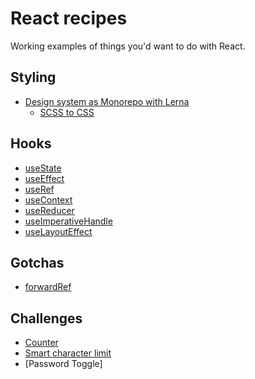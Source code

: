 # React recipes

Working examples of things you'd want to do with React.

## Styling

- [Design system as Monorepo with Lerna](styling/design-system)
  - [SCSS to CSS](styling/design-system/packages/scss)

## Hooks

- [useState](hooks/useState)
- [useEffect](hooks/useEffect)
- [useRef](hooks/useRef)
- [useContext](hooks/useContext)
- [useReducer](hooks/useReducer)
- [useImperativeHandle](hooks/useImperativeHandle)
- [useLayoutEffect](hooks/useLayoutEffect)

## Gotchas

- [forwardRef](gotchas/forwardRef)

## Challenges

- [Counter](challenges/counter)
- [Smart character limit](challenges/smart-character-limit)
- [Password Toggle]
